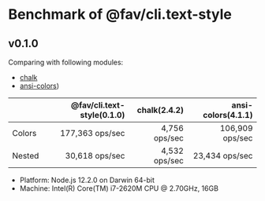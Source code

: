 # Benchmark of @fav/cli.text-style

## v0.1.0

Comparing with following modules:

* [chalk](https://www.npmjs.com/package/chalk)
* [ansi-colors](https://www.npmjs.com/package/ansi-colors))

|        | @fav/cli.text-style(0.1.0) | chalk(2.4.2)  | ansi-colors(4.1.1) |
|:-------|---------------------------:|--------------:|-------------------:|
| Colors |            177,363 ops/sec | 4,756 ops/sec |    106,909 ops/sec |
| Nested |             30,618 ops/sec | 4,532 ops/sec |     23,434 ops/sec |

- Platform: Node.js 12.2.0 on Darwin 64-bit
- Machine: Intel(R) Core(TM) i7-2620M CPU @ 2.70GHz, 16GB

